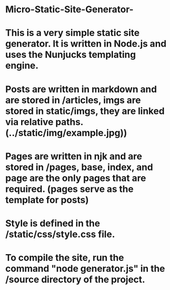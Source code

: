 # Micro-Static-Site-Generator-

# This is a very simple static site generator. It is written in Node.js and uses the Nunjucks templating engine.
# Posts are written in markdown and are stored in /articles, imgs are stored in static/imgs, they are linked via relative paths. (../static/img/example.jpg))
# Pages are written in njk and are stored in /pages, base, index, and page are the only pages that are required. (pages serve as the template for posts)
# Style is defined in the /static/css/style.css file.
# To compile the site, run the command "node generator.js" in the /source directory of the project.